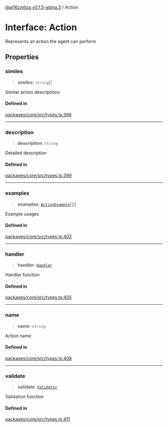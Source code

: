 [@ai16z/eliza v0.1.5-alpha.3](../index.md) / Action

# Interface: Action

Represents an action the agent can perform

## Properties

### similes

> **similes**: `string`[]

Similar action descriptions

#### Defined in

[packages/core/src/types.ts:396](https://github.com/chromindscan/eliza/blob/main/packages/core/src/types.ts#L396)

***

### description

> **description**: `string`

Detailed description

#### Defined in

[packages/core/src/types.ts:399](https://github.com/chromindscan/eliza/blob/main/packages/core/src/types.ts#L399)

***

### examples

> **examples**: [`ActionExample`](ActionExample.md)[][]

Example usages

#### Defined in

[packages/core/src/types.ts:402](https://github.com/chromindscan/eliza/blob/main/packages/core/src/types.ts#L402)

***

### handler

> **handler**: [`Handler`](../type-aliases/Handler.md)

Handler function

#### Defined in

[packages/core/src/types.ts:405](https://github.com/chromindscan/eliza/blob/main/packages/core/src/types.ts#L405)

***

### name

> **name**: `string`

Action name

#### Defined in

[packages/core/src/types.ts:408](https://github.com/chromindscan/eliza/blob/main/packages/core/src/types.ts#L408)

***

### validate

> **validate**: [`Validator`](../type-aliases/Validator.md)

Validation function

#### Defined in

[packages/core/src/types.ts:411](https://github.com/chromindscan/eliza/blob/main/packages/core/src/types.ts#L411)
